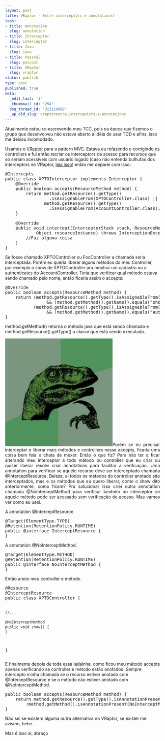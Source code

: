 ```yaml
---
layout: post
title: VRaptor - Entre interceptors e annotations!
tags:
- title: Annotation
  slug: annotation
- title: Interceptor
  slug: interceptor
- title: Java
  slug: java
- title: Pessoal
  slug: pessoal
- title: VRaptor
  slug: vraptor
status: publish
type: post
published: true
meta:
  _edit_last: '1'
  _thumbnail_id: '294'
  dsq_thread_id: '313110859'
  _wp_old_slug: vraptorentre-interceptors-e-annotations
---
```

<p style="text-align: left;">Atualmente estou re-escrevendo meu TCC, pois na época que fizemos o grupo que desenvolveu não estava aberto a idéia de usar TDD e afins, isso me deixou incomodado.</p>
<p style="text-align: left;">Usamos o <a href="http://vraptor.caelum.com.br/" target="_blank">VRaptor</a> para o pattern MVC. Estava eu refazendo e corrigindo os controllers e fui então recriar os interceptors de acesso para recursos que só seriam acessíveis com usuário logado (caso não entenda bulhufas dos interceptors no VRaptor, <a href="http://vraptor.caelum.com.br/documentacao/interceptadores/" target="_blank">leia isso</a>) então me deparei com isso:</p>

<pre class="brush:java">@Intercepts
public class XPTOInterceptor implements Interceptor {
	@Override
	public boolean accepts(ResourceMethod method) {
		return method.getResource().getType()
			     .isAssignableFrom(XPTOController.class) ||
		       method.getResource().getType()
			     .isAssignableFrom(AccountController.class);
	}

	@Override
	public void intercept(InterceptorStack stack, ResourceMethod method,
			Object resourceInstance) throws InterceptionException {
		//Faz alguma coisa
	}
}</pre>
<p style="text-align: left;">Se fosse chamado XPTOController ou FooController a chamada seria interceptada. Porém eu queria liberar alguns métodos do meu Controller, por exemplo o show de XPTOController pra mostrar um cadastro ou o authenticates do AccountController. Teria que verificar qual método estava sendo chamado pelo nome, então ficaria assim o accepts:</p>

<pre class="brush:java">@Override
public boolean accepts(ResourceMethod method) {
	return (method.getResource().getType().isAssignableFrom(XPTOController.class)
			    &amp;&amp; !method.getMethod().getName().equals("show")) ||
	       (method.getResource().getType().isAssignableFrom(AccountController.class)
			    &amp;&amp; !method.getMethod().getName().equals("authenticates"));
}</pre>
method.getMethod() retorna o método java que está sendo chamado e method.getResource().getType() a classe que está sendo executada.
<p style="text-align: justify;"><a href="/images_posts/philosoraptor.jpg"><img class="alignright size-medium wp-image-294" title="philosoraptor" src="/images_posts/philosoraptor-300x300.jpg" alt="" width="350" height="350" /></a>Porém se eu precisar interceptar e liberar mais métodos e controllers nesse accepts, ficaria uma coisa bem feia e chata de mexer. Então o que fiz?
Para não ter q ficar alterando meu interceptor a todo método ou controller que eu criar ou quiser liberar resolvi criar annotations para facilitar a verificação. Uma annotation para verificar se aquele recurso deve ser interceptado chamada @InterceptResource.
Beleza, ai todos os métodos do controller anotado são interceptados, mas e os métodos que eu quero liberar, como o show dito anteriormente, como ficam? Pra solucionar isso criei outra annotation chamada @NoInterceptMethod para verificar também no interceptor se aquele método pode ser acessado sem verificação de acesso. Mas vamos ver como eu usei.</p>
A annotation @InterceptResource.
<pre class="brush:java">@Target(ElementType.TYPE)
@Retention(RetentionPolicy.RUNTIME)
public @interface InterceptResource {
}</pre>
A annotation @NoInterceptMethod.
<pre class="brush:java">@Target(ElementType.METHOD)
@Retention(RetentionPolicy.RUNTIME)
public @interface NoInterceptMethod {
}</pre>
Então anoto meu controller e método.
<pre class="brush:java">@Resource
@InterceptResource
public class XPTOController {

	//...

	@NoInterceptMethod
	public void show() {
	}
}</pre>
E finalmente depois de toda essa ladainha, como ficou meu método accepts apenas verificando se controller e método estão anotados. Sempre intercepto minha chamada se o recurso estiver anotado com @InterceptResource e se o método não estiver anotado com @NoInterceptMethod.
<pre class="brush:java">public boolean accepts(ResourceMethod method) {
	return method.getResource().getType().isAnnotationPresent(InterceptResource.class) &amp;&amp;
		!method.getMethod().isAnnotationPresent(NoInterceptMethod.class);
}</pre>
Não sei se existem alguma outra alternativa no VRaptor, se exister me avisem, hehe.

Mas é isso ai, abraço

